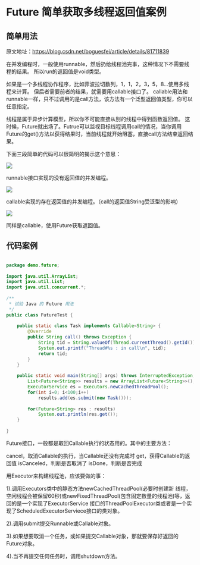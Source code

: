 # Future 简单获取多线程返回值案例

## 简单用法

原文地址：https://blog.csdn.net/boguesfei/article/details/81711839



在并发编程时，一般使用runnable，然后扔给线程池完事，这种情况下不需要线程的结果。 
所以run的返回值是void类型。 

如果是一个多线程协作程序，比如菲波拉切数列，1，1，2，3，5，8...使用多线程来计算。 
但后者需要前者的结果，就需要用callable接口了。 
callable用法和runnable一样，只不过调用的是call方法，该方法有一个泛型返回值类型，你可以任意指定。 

线程是属于异步计算模型，所以你不可能直接从别的线程中得到函数返回值。 
 这时候，Future就出场了。Futrue可以监视目标线程调用call的情况，当你调用Future的get()方法以获得结果时，当前线程就开始阻塞，直接call方法结束返回结果。 

下面三段简单的代码可以很简明的揭示这个意思：

![](assets/000/01/01/07/05/03/05/03/03-1628230575447.png)


runnable接口实现的没有返回值的并发编程。 

![](assets/000/01/01/07/05/03/05/03/03-1628230592641.png)


callable实现的存在返回值的并发编程。（call的返回值String受泛型的影响） 

![](assets/000/01/01/07/05/03/05/03/03-1628230603617.png)

同样是callable，使用Future获取返回值。


## 代码案例

```java

package demo.future;
 
import java.util.ArrayList;
import java.util.List;
import java.util.concurrent.*;
 
/**
 * 试验 Java 的 Future 用法
 */
public class FutureTest {
 
    public static class Task implements Callable<String> {
        @Override
        public String call() throws Exception {
            String tid = String.valueOf(Thread.currentThread().getId());
            System.out.printf("Thread#%s : in call\n", tid);
            return tid;
        }
    }
 
    public static void main(String[] args) throws InterruptedException, ExecutionException {
        List<Future<String>> results = new ArrayList<Future<String>>();
        ExecutorService es = Executors.newCachedThreadPool();
        for(int i=0; i<100;i++)
            results.add(es.submit(new Task()));
 
        for(Future<String> res : results)
            System.out.println(res.get());
    }
 
}
```

Future接口，一般都是取回Callable执行的状态用的。其中的主要方法：

cancel，取消Callable的执行，当Callable还没有完成时
get，获得Callable的返回值
isCanceled，判断是否取消了
isDone，判断是否完成
 

用Executor来构建线程池，应该要做的事：

1).调用Executors类中的静态方法newCachedThreadPool(必要时创建新 线程，空闲线程会被保留60秒)或newFixedThreadPool(包含固定数量的线程池)等，返回的是一个实现了ExecutorService 接口的ThreadPoolExecutor类或者是一个实现了ScheduledExecutorServiece接口的类对象。

2).调用submit提交Runnable或Callable对象。

3).如果想要取消一个任务，或如果提交Callable对象，那就要保存好返回的Future对象。

4).当不再提交任何任务时，调用shutdown方法。
